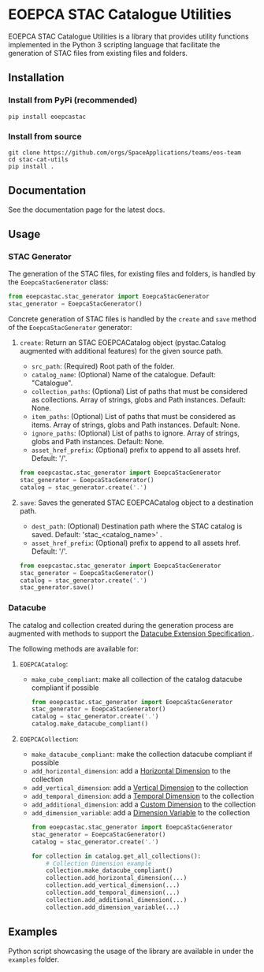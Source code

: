# EOEPCA STAC Catalogue Utilities

EOEPCA STAC Catalogue Utilities is a library that provides utility functions implemented in the Python 3 scripting 
language that facilitate the generation of STAC files from existing files and folders.

## Installation
### Install from PyPi (recommended)

```shell
pip install eoepcastac
```

### Install from source
```shell
git clone https://github.com/orgs/SpaceApplications/teams/eos-team
cd stac-cat-utils
pip install .
```

## Documentation
See the documentation page for the latest docs.

## Usage

### STAC Generator

The generation of the STAC files, for existing files and folders, is handled by the `EoepcaStacGenerator` class:
```python
from eoepcastac.stac_generator import EoepcaStacGenerator
stac_generator = EoepcaStacGenerator()
```

Concrete generation of STAC files is handled by the `create` and `save` method of the `EoepcaStacGenerator` generator:

1. `create`: Return an STAC EOEPCACatalog object (pystac.Catalog augmented with additional features) for the given source path.
     * `src_path`: (Required) Root path of the folder.
     * `catalog_name`: (Optional) Name of the catalogue. Default: "Catalogue".
     * `collection_paths`: (Optional) List of paths that must be considered as collections. Array of strings, globs and Path instances. Default: None.
     * `item_paths`: (Optional) List of paths that must be considered as items. Array of strings, globs and Path instances. Default: None.
     * `ignore_paths`: (Optional) List of paths to ignore. Array of strings, globs and Path instances. Default: None.
     * `asset_href_prefix`: (Optional) prefix to append to all assets href. Default: '/'.
   ```python
   from eoepcastac.stac_generator import EoepcaStacGenerator
   stac_generator = EoepcaStacGenerator()
   catalog = stac_generator.create('.')
   ```

2. `save`: Saves the generated STAC EOEPCACatalog object to a destination path.
     * `dest_path`: (Optional) Destination path where the STAC catalog is saved. Default: 'stac_<catalog_name>' .
     * `asset_href_prefix`: (Optional) prefix to append to all assets href. Default: '/'.
    ```python
    from eoepcastac.stac_generator import EoepcaStacGenerator
    stac_generator = EoepcaStacGenerator()
    catalog = stac_generator.create('.')
    stac_generator.save()
    ```
### Datacube
The catalog and collection created during the generation process are augmented with methods to support the [Datacube Extension Specification
](https://github.com/stac-extensions/datacube).

The following methods are available for:
1. `EOEPCACatalog`:
   * `make_cube_compliant`: make all collection of the catalog datacube compliant if possible
      ```python
      from eoepcastac.stac_generator import EoepcaStacGenerator
      stac_generator = EoepcaStacGenerator()
      catalog = stac_generator.create('.')
      catalog.make_datacube_compliant()
      ```

2. `EOEPCACollection`:
   * `make_datacube_compliant`: make the collection datacube compliant if possible
   * `add_horizontal_dimension`: add a [Horizontal Dimension](https://github.com/stac-extensions/datacube#horizontal-spatial-raster-dimension-object) to the collection
   * `add_vertical_dimension`: add a [Vertical Dimension](https://github.com/stac-extensions/datacube#vertical-spatial-dimension-object) to the collection
   * `add_temporal_dimension`: add a [Temporal Dimension](https://github.com/stac-extensions/datacube#temporal-dimension-object) to the collection
   * `add_additional_dimension`: add a [Custom Dimension](https://github.com/stac-extensions/datacube#additional-dimension-object) to the collection
   * `add_dimension_variable`: add a [Dimension Variable](https://github.com/stac-extensions/datacube#variable-object) to the collection
      ```python
      from eoepcastac.stac_generator import EoepcaStacGenerator
      stac_generator = EoepcaStacGenerator()
      catalog = stac_generator.create('.')
     
      for collection in catalog.get_all_collections():
          # Collection Dimension example
          collection.make_datacube_compliant()
          collection.add_horizontal_dimension(...)
          collection.add_vertical_dimension(...)
          collection.add_temporal_dimension(...)
          collection.add_additional_dimension(...)
          collection.add_dimension_variable(...)
      ```

## Examples
Python script showcasing the usage of the library are available in under the `examples` folder.
